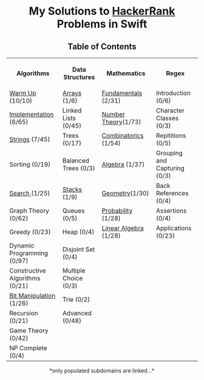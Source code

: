 <h1 align="center">My Solutions to <a href="https://www.hackerrank.com/dashboard">HackerRank</a> Problems in Swift</h1>
<h2 align="center">Table of Contents</h2>
<table style="width:100%">
  <tr>
    <th><p align="center">Algorithms</p></th>
    <th><p align="center">Data Structures</p></th>
    <th><p align="center">Mathematics</p></th>
    <th><p align="center">Regex</p></th>
  </tr>
  <tr>
    <td><a align="center" href="/Algorithms/Warm%20Up">Warm Up</a> (10/10)</td>
    <td><a align="center" href="/Data%20Structures/Arrays">Arrays</a> (1/6)</td>
    <td><a align="center" href="/Mathematics/Fundamentals">Fundamentals </a>(2/31) </td>
    <td>Introduction (0/6)</td>
  </tr>
  <tr>
    <td><a align="center" href="/Algorithms/Implementation">Implementation</a> (6/65)</td>
    <td>Linked Lists (0/45)</td>
    <td><a align="center" href="/Mathematics/Number%20Theory">Number Theory</a>(1/73)</td>
    <td>Character Classes (0/3)</td>
  </tr>
  <tr>
    <td><a align="center" href="/Algorithms/Strings">Strings</a> (7/45)</td>
    <td>Trees (0/17)</td>
    <td><a align="center" href="/Mathematics/Combinatronics">Combinatorics </a>(1/54)</td>
    <td>Repititions (0/5)</td>
  </tr>
  <tr>
    <td>Sorting (0/19)</td>
    <td>Balanced Trees (0/3)</td>
    <td><a align="center" href="/Mathematics/Algebra">Algebra</a> (1/37)</td>
    <td>Grouping and Capturing (0/3)</td>
  </tr>
  <tr>
    <td><a align="center" href="/Algorithms/Search">Search </a>(1/25)</td>
    <td><a align="center" href="/Data%20Structures/Stacks">Stacks</a> (1/9)</td>
    <td><a align="center" href="/Mathematics/Geometry">Geometry</a>(1/30)</td>
    <td>Back References (0/4)</td>
  </tr>
  <tr>
    <td>Graph Theory (0/62)</td>
    <td>Queues (0/5)</td>
    <td><a align="center" href="/Mathematics/Probability">Probability </a>(1/28)</td>
    <td>Assertions (0/4)</td>
  </tr>
  <tr>
    <td>Greedy (0/23)</td>
    <td>Heap (0/4)</td>
    <td><a align="center" href="/Mathematics/Linear%20Algebra">Linear Algebra </a>(1/28)</td>
    <td>Applications (0/23)</td>
  </tr>
  <tr>
    <td>Dynamic Programming (0/97)</td>
    <td>Disjoint Set (0/4)</td>
    <td></td>
    <td></td>
  </tr>
  <tr>
    <td>Constructive Algorithms (0/21)</td>
    <td>Multiple Choice (0/3)</td>
    <td></td>
    <td></td>
  </tr>
  <tr>
    <td><a align="center" href="/Algorithms/Bit%20Manipulation/">Bit Manipulation</a> (1/26)</td>
    <td>Trie (0/2)</td>
    <td></td>
    <td></td>
  </tr>
  <tr>
    <td>Recursion (0/21)</td>
    <td>Advanced (0/48)</td>
    <td></td>
    <td></td>
  </tr>
  <tr>
    <td>Game Theory (0/42)</td>
    <td></td>
    <td></td>
    <td></td>
  </tr>
  <tr>
    <td>NP Complete (0/4)</td>
    <td></td>
    <td></td>
    <td></td>
  </tr>
</table>
<p align="center">*only populated subdomains are linked...*</p>
<br>
